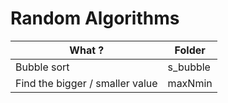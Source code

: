 Random Algorithms
==

What ? | Folder
-----| ------
Bubble sort | s_bubble
Find the bigger / smaller value | maxNmin
